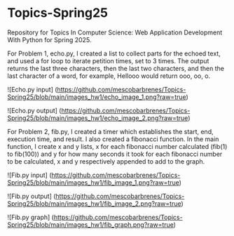 # Topics-Spring25
Repository for Topics In Computer Science: Web Application Development With Python for Spring 2025.

For Problem 1, echo.py, I created a list to collect parts for the echoed text, and used a for loop to iterate petition times, set to 3 times. The output returns the last three characters, then the last two characters, and then the last character of a word, for example, Hellooo would return ooo, oo, o.

![Echo.py input] (https://github.com/mescobarbrenes/Topics-Spring25/blob/main/images_hw1/echo_image_1.png?raw=true)

![Echo.py output] (https://github.com/mescobarbrenes/Topics-Spring25/blob/main/images_hw1/echo_image_2.png?raw=true)

For Problem 2, fib.py, I created a timer which establishes the start, end, execution time, and result. I also created a fibonacci function. In the main function, I create x and y lists, x for each fibonacci number calculated (fib(1) to fib(100)) and y for how many seconds it took for each fibonacci number to be calculated, x and y respectively appended to add to the graph.

![Fib.py input] (https://github.com/mescobarbrenes/Topics-Spring25/blob/main/images_hw1/fib_image_1.png?raw=true)

![Fib.py output] (https://github.com/mescobarbrenes/Topics-Spring25/blob/main/images_hw1/fib_image_2.png?raw=true)

![Fib.py graph] (https://github.com/mescobarbrenes/Topics-Spring25/blob/main/images_hw1/fib_graph.png?raw=true)
